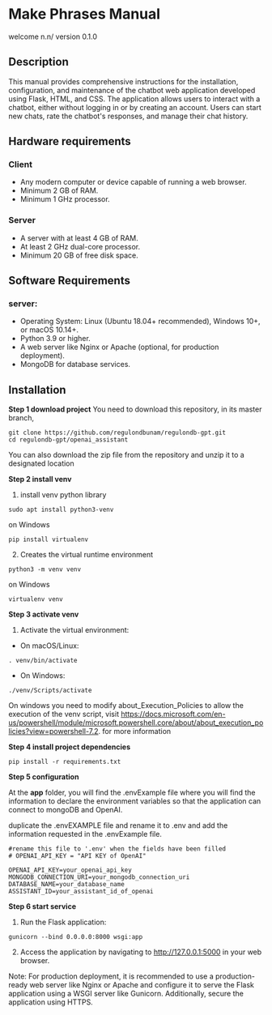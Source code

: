 # Make Phrases Manual

welcome n.n/
version 0.1.0

## Description
This manual provides comprehensive instructions for the installation, configuration, and maintenance of the chatbot web application developed using Flask, HTML, and CSS. The application allows users to interact with a chatbot, either without logging in or by creating an account. Users can start new chats, rate the chatbot's responses, and manage their chat history.

## Hardware requirements

### Client
- Any modern computer or device capable of running a web browser.
- Minimum 2 GB of RAM.
- Minimum 1 GHz processor.

### Server
- A server with at least 4 GB of RAM.
- At least 2 GHz dual-core processor.
- Minimum 20 GB of free disk space.

## Software Requirements

### server:
- Operating System: Linux (Ubuntu 18.04+ recommended), Windows 10+, or macOS 10.14+.
- Python 3.9 or higher.
- A web server like Nginx or Apache (optional, for production deployment).
- MongoDB for database services.

## Installation

**Step 1 download project**
You need to download this repository, in its master branch,

```shell
git clone https://github.com/regulondbunam/regulondb-gpt.git
cd regulondb-gpt/openai_assistant
```

You can also download the zip file from the repository and unzip it to a designated location

**Step 2 install venv**
1. install venv python library
```shell
sudo apt install python3-venv
```
on Windows
```sell
pip install virtualenv
```

2. Creates the virtual runtime environment
```shell
python3 -m venv venv
```
on Windows
```shell
virtualenv venv

```

**Step 3 activate venv**
1. Activate the virtual environment:
- On macOS/Linux:
```shell
. venv/bin/activate
```

- On Windows:
```shell
./venv/Scripts/activate
```
On windows you need to modify about_Execution_Policies to allow the execution of the venv script, visit https://docs.microsoft.com/en-us/powershell/module/microsoft.powershell.core/about/about_execution_policies?view=powershell-7.2.
for more information

**Step 4 install project dependencies**

```shell
pip install -r requirements.txt
```

**Step 5 configuration**

At the **app** folder, you will find the .envExample file where you will find the information to declare the environment variables so that the application can connect to mongoDB and OpenAI.

duplicate the .envEXAMPLE file and rename it to .env and add the information requested in the .envExample file.

``` 
#rename this file to '.env' when the fields have been filled
# OPENAI_API_KEY = "API KEY of OpenAI"

OPENAI_API_KEY=your_openai_api_key
MONGODB_CONNECTION_URI=your_mongodb_connection_uri
DATABASE_NAME=your_database_name
ASSISTANT_ID=your_assistant_id_of_openai
```


**Step 6 start service**

1. Run the Flask application:
```shell
gunicorn --bind 0.0.0.0:8000 wsgi:app
```
2. Access the application by navigating to http://127.0.0.1:5000 in your web browser.

Note: For production deployment, it is recommended to use a production-ready web server like Nginx or Apache and configure it to serve the Flask application using a WSGI server like Gunicorn. Additionally, secure the application using HTTPS.